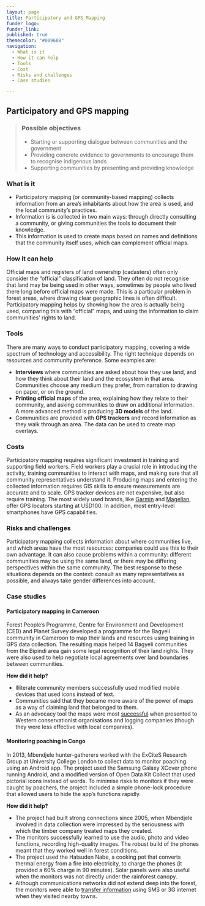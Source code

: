 ```yaml
---
layout: page
title: Participatory and GPS Mapping
funder_logo: 
funder_link: 
published: true
themecolor: "#009688"
navigation:
  - What is it
  - How it can help
  - Tools
  - Cost
  - Risks and challenges
  - Case studies

---
```


## Participatory and GPS mapping

> ### Possible objectives
> * Starting or supporting dialogue between communities and the government
> * Providing concrete evidence to governments to encourage them to recognise indigenous lands
> * Supporting communities by presenting and providing knowledge

### What is it

* Participatory mapping (or community-based mapping) collects information from an area’s inhabitants about how the area is used, and the local community’s practices. 
* Information is is collected in two main ways: through directly consulting a community, or giving communities the tools to document their knowledge. 
* This information is used to create maps based on names and definitions that the community itself uses, which can complement official maps.

### How it can help
Official maps and registers of land ownership (cadasters) often only consider the “official” classification of land. They often do not recognise that land may be being used in other ways, sometimes by people who lived there long before official maps were made. This is a particular problem in forest areas, where drawing clear geographic lines is often difficult. Participatory mapping helps by showing how the area is actually being used, comparing this with “official” maps, and using the information to claim communities’ rights to land.

### Tools
There are many ways to conduct participatory mapping, covering a wide spectrum of technology and accessibility. The right technique depends on resources and community preference. Some examples are:

* **Interviews** where communities are asked about how they use land, and how they think about their land and the ecosystem in that area. Communities choose any medium they prefer, from narration to drawing on paper, or on the ground.
* **Printing official maps** of the area, explaining how they relate to their community, and asking communities to draw on additional information. A more advanced method is producing **3D models** of the land.
* Communities are provided with **GPS trackers** and record information as they walk through an area. The data can be used to create map overlays.

### Costs
Participatory mapping requires significant investment in training and supporting field workers. Field workers play a crucial role in introducing the activity, training communities to interact with maps, and making sure that all community representatives understand it. Producing maps and entering the collected information requires GIS skills to ensure measurements are accurate and to scale. GPS tracker devices are not expensive, but also require training. The most widely used brands, like [Garmin](https://buy.garmin.com/en-US/US/cIntoSports-c10341-p1.html) and [Magellan](http://www.magellangps.com/Store/eXploristSeries), offer GPS locators starting at USD100. In addition, most entry-level smartphones have GPS capabilities.

### Risks and challenges
Participatory mapping collects information about where communities live, and which areas have the most resources: companies could use this to their own advantage. It can also cause problems within a community: different communities may be using the same land, or there may be differing perspectives within the same community. The best response to these situations depends on the context: consult as many representatives as possible, and always take gender differences into account.

### Case studies

#### Participatory mapping in Cameroon 
Forest People’s Programme, Centre for Environment and Development (CED) and Planet Survey developed a programme for the Bagyeli community in Cameroon to map their lands and resources using training in GPS data collection. The resulting maps helped 14 Bagyeli communities from the Bipindi area gain some legal recognition of their land rights. They were also used to help negotiate local agreements over land boundaries between communities.

**How did it help?**

* Illiterate community members successfully used modified mobile devices that used icons instead of text.
* Communities said that they became more aware of the power of maps as a way of claiming land that belonged to them.
* As an advocacy tool the maps were most [successful](http://www.iapad.org/publications/ppgis/cameroon_community_mapping_july07_eng.pdf) when presented to Western conservationist organisations and logging companies (though they were less effective with local companies). 

#### Monitoring poaching in Congo 
In 2013, Mbendjele hunter-gatherers worked with the ExCiteS Research Group at University College London to collect data to monitor poaching using an Android app. The project used the Samsung Galaxy XCover phone running Android, and a modified version of Open Data Kit Collect that used pictorial icons instead of words. To minimise risks to monitors if they were caught by poachers, the project included a simple phone-lock procedure that allowed users to hide the app’s functions rapidly.

**How did it help?**

* The project had built strong connections since 2005, when Mbendjele involved in data collection were impressed by the seriousness with which the timber company treated maps they created.
* The monitors successfully learned to use the audio, photo and video functions, recording high-quality images. The robust build of the phones meant that they worked well in forest conditions.
* The project used the Hatsuden Nabe, a cooking pot that converts thermal energy from a fire into electricity, to charge the phones (it provided a 60% charge in 90 minutes). Solar panels were also useful when the monitors was not directly under the rainforest canopy. 
* Although communications networks did not extend deep into the forest, the monitors were able to [transfer information](http://dev3.acmdev.org/papers/dev-final45.pdf) using SMS or 3G internet when they visited nearby towns.

